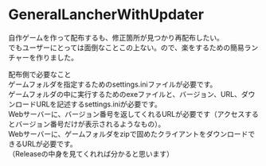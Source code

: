 # GeneralLancherWithUpdater

自作ゲームを作って配布するも、修正箇所が見つかり再配布したい。  
でもユーザーにとっては面倒なことこの上ない。ので、楽をするための簡易ランチャーを作りました。  

配布側で必要なこと  
ゲームフォルダを指定するためのsettings.iniファイルが必要です。  
ゲームフォルダの中に実行するためのexeファイルと、バージョン、URL、ダウンロードURLを記述するsettings.iniが必要です。  
Webサーバーに、バージョン番号を返してくれるURLが必要です（アクセスするとバージョン番号だけが表示されるようなもの）。  
Webサーバーに、ゲームフォルダをzipで固めたクライアントをダウンロードできるURLが必要です。  
（Releaseの中身を見てくれれば分かると思います）
